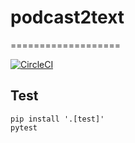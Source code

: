 # podcast2text
===================

[![CircleCI](https://circleci.com/gh/tkazusa/flask_titanic/tree/master.svg?style=svg)](https://circleci.com/gh/tkazusa/podcast2text/tree/master)

## Test

```
pip install '.[test]'
pytest
```
